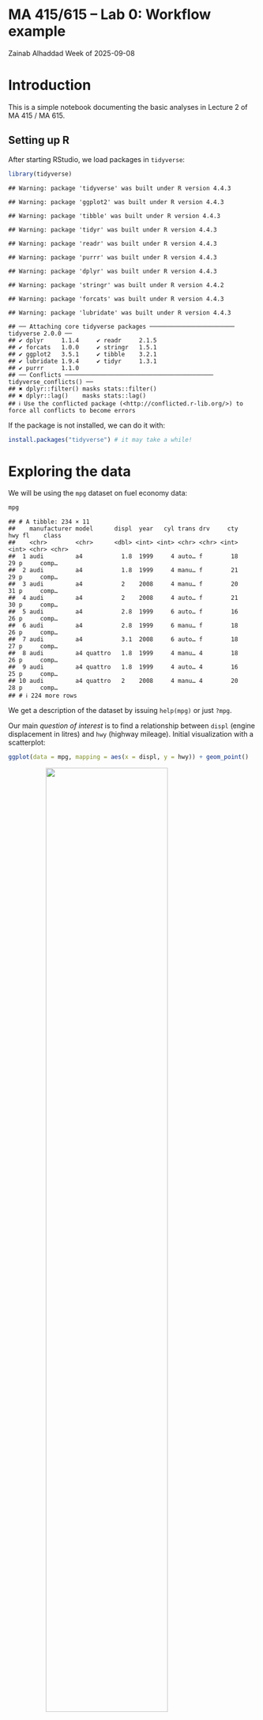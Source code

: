 MA 415/615 – Lab 0: Workflow example
================
Zainab Alhaddad
Week of 2025-09-08

# Introduction

This is a simple notebook documenting the basic analyses in Lecture 2 of
MA 415 / MA 615.

## Setting up R

After starting RStudio, we load packages in `tidyverse`:

``` r
library(tidyverse)
```

    ## Warning: package 'tidyverse' was built under R version 4.4.3

    ## Warning: package 'ggplot2' was built under R version 4.4.3

    ## Warning: package 'tibble' was built under R version 4.4.3

    ## Warning: package 'tidyr' was built under R version 4.4.3

    ## Warning: package 'readr' was built under R version 4.4.3

    ## Warning: package 'purrr' was built under R version 4.4.3

    ## Warning: package 'dplyr' was built under R version 4.4.3

    ## Warning: package 'stringr' was built under R version 4.4.2

    ## Warning: package 'forcats' was built under R version 4.4.3

    ## Warning: package 'lubridate' was built under R version 4.4.3

    ## ── Attaching core tidyverse packages ──────────────────────── tidyverse 2.0.0 ──
    ## ✔ dplyr     1.1.4     ✔ readr     2.1.5
    ## ✔ forcats   1.0.0     ✔ stringr   1.5.1
    ## ✔ ggplot2   3.5.1     ✔ tibble    3.2.1
    ## ✔ lubridate 1.9.4     ✔ tidyr     1.3.1
    ## ✔ purrr     1.1.0     
    ## ── Conflicts ────────────────────────────────────────── tidyverse_conflicts() ──
    ## ✖ dplyr::filter() masks stats::filter()
    ## ✖ dplyr::lag()    masks stats::lag()
    ## ℹ Use the conflicted package (<http://conflicted.r-lib.org/>) to force all conflicts to become errors

If the package is not installed, we can do it with:

``` r
install.packages("tidyverse") # it may take a while!
```

# Exploring the data

We will be using the `mpg` dataset on fuel economy data:

``` r
mpg
```

    ## # A tibble: 234 × 11
    ##    manufacturer model      displ  year   cyl trans drv     cty   hwy fl    class
    ##    <chr>        <chr>      <dbl> <int> <int> <chr> <chr> <int> <int> <chr> <chr>
    ##  1 audi         a4           1.8  1999     4 auto… f        18    29 p     comp…
    ##  2 audi         a4           1.8  1999     4 manu… f        21    29 p     comp…
    ##  3 audi         a4           2    2008     4 manu… f        20    31 p     comp…
    ##  4 audi         a4           2    2008     4 auto… f        21    30 p     comp…
    ##  5 audi         a4           2.8  1999     6 auto… f        16    26 p     comp…
    ##  6 audi         a4           2.8  1999     6 manu… f        18    26 p     comp…
    ##  7 audi         a4           3.1  2008     6 auto… f        18    27 p     comp…
    ##  8 audi         a4 quattro   1.8  1999     4 manu… 4        18    26 p     comp…
    ##  9 audi         a4 quattro   1.8  1999     4 auto… 4        16    25 p     comp…
    ## 10 audi         a4 quattro   2    2008     4 manu… 4        20    28 p     comp…
    ## # ℹ 224 more rows

We get a description of the dataset by issuing `help(mpg)` or just
`?mpg`.

Our main *question of interest* is to find a relationship between
`displ` (engine displacement in litres) and `hwy` (highway mileage).
Initial visualization with a scatterplot:

``` r
ggplot(data = mpg, mapping = aes(x = displ, y = hwy)) + geom_point()
```

<img src="figures/displhwy1-1.png" width="70%" style="display: block; margin: auto;" />

Mileage seems to *decrease* with engine size; what is the effect of
`cyl` (number of cylinders)?

``` r
ggplot(data = mpg, mapping = aes(x = displ, y = hwy)) +
  geom_point(aes(color = cyl))
```

<img src="figures/displhwy2-1.png" width="70%" style="display: block; margin: auto;" />

We notice that `cyl` has only a few values so it’s best seen as a
*factor* (categorical variable):

``` r
ggplot(data = mpg |> mutate(cyl = factor(cyl)),
       aes(x = displ, y = hwy)) + geom_point(aes(color = cyl))
```

<img src="figures/displhwy3-1.png" width="70%" style="display: block; margin: auto;" />

## A bit of modeling

There seems to be a functional relationship between `displ` and `hwy`:

``` r
ggplot(mpg |> mutate(cyl = factor(cyl)), aes(displ, hwy)) +
  geom_point(aes(color = cyl)) +
  geom_smooth()
```

<img src="figures/displhwy4-1.png" width="70%" style="display: block; margin: auto;" />

We can attempt to find such a relationship using a linear model. We
assume that if $H$ is `hwy` and $D$ is `displ` then, at least
approximately on average, we have

$$H \propto D^{\beta}$$ After taking the log of both sides, this yields
the following *linear model*:

$$\log(H) = \alpha + \beta \cdot \log(D)$$ Fitting the model yields

``` r
fit <- lm(log(hwy) ~ log(displ), data = mpg) 
coef(fit)
```

    ## (Intercept)  log(displ) 
    ##   3.7640700  -0.5471563

and thus, $\beta \approx -0.5$, which yields

$$H \propto 1 / \sqrt{D}.$$

A visual check seems to confirm that `hwy` has an approximately linear
relationship with the inverse square root of `displ`:

``` r
ggplot(mpg |> mutate(cyl = factor(cyl)),
       aes(1 / sqrt(displ), hwy)) +
  geom_point(aes(color = cyl)) +
  geom_smooth()
```

<img src="figures/displhwy5-1.png" width="70%" style="display: block; margin: auto;" />
